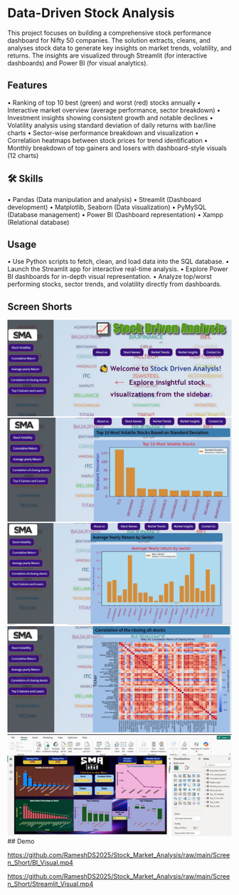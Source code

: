 
# Data-Driven Stock Analysis

This project focuses on building a comprehensive stock performance dashboard for Nifty 50 companies. The solution extracts, cleans, and analyses stock data to generate key insights on market trends, volatility, and returns. The insights are visualized through Streamlit (for interactive dashboards) and Power BI (for visual analytics).




## Features

•	Ranking of top 10 best (green) and worst (red) stocks annually
•	Interactive market overview (average performance, sector breakdown)
•	Investment insights showing consistent growth and notable declines
•	Volatility analysis using standard deviation of daily returns with bar/line charts
•	Sector-wise performance breakdown and visualization
•	Correlation heatmaps between stock prices for trend identification
•	Monthly breakdown of top gainers and losers with dashboard-style visuals (12 charts)



## 🛠 Skills
•	Pandas (Data manipulation and analysis) 
•	Streamlit (Dashboard development) 
•	Matplotlib, Seaborn (Data visualization)
•	PyMySQL (Database management)
•	Power BI (Dashboard representation)
•	Xampp (Relational database)



## Usage

•	Use Python scripts to fetch, clean, and load data into the SQL database.
•	Launch the Streamlit app for interactive real-time analysis.
•	Explore Power BI dashboards for in-depth visual representation.
•	Analyze top/worst performing stocks, sector trends, and volatility directly from dashboards.


## Screen Shorts

![Dashboard Screenshot 1](https://raw.githubusercontent.com/RameshDS2025/Stock_Market_Analysis/main/Screen_Short/SS1.JPG)
![Dashboard Screenshot 2](https://raw.githubusercontent.com/RameshDS2025/Stock_Market_Analysis/main/Screen_Short/SS2.JPG)
![Dashboard Screenshot 3](https://raw.githubusercontent.com/RameshDS2025/Stock_Market_Analysis/main/Screen_Short/SS3.JPG)
![Dashboard Screenshot 4](https://raw.githubusercontent.com/RameshDS2025/Stock_Market_Analysis/main/Screen_Short/SS4.JPG)
![Dashboard Screenshot 5](https://raw.githubusercontent.com/RameshDS2025/Stock_Market_Analysis/main/Screen_Short/SS5.JPG)## Demo

https://github.com/RameshDS2025/Stock_Market_Analysis/raw/main/Screen_Short/BI_Visual.mp4

https://github.com/RameshDS2025/Stock_Market_Analysis/raw/main/Screen_Short/Streamlit_Visual.mp4

